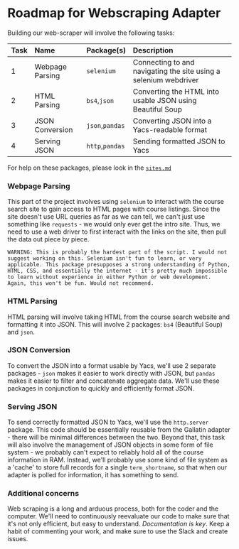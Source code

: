 # Roadmap for Webscraping Adapter
Building our web-scraper will involve the following tasks:

Task| Name				| Package(s)		| Description
:---| :---				| :---				| :---
1	| Webpage Parsing	| `selenium`		| Connecting to and navigating the site using a selenium webdriver
2 	| HTML Parsing		| `bs4`,`json`		| Converting the HTML into usable JSON using Beautiful Soup
3 	| JSON Conversion	| `json`,`pandas`	| Converting JSON into a Yacs-readable format
4 	| Serving JSON		| `http`,`pandas`	| Sending formatted JSON to Yacs

For help on these packages, please look in the [`sites.md`](pipelines/nyu/sites.md)

### Webpage Parsing
This part of the project involves using `selenium` to interact with the course search site to gain access to HTML pages with course listings. Since the site doesn't use URL queries as far as we can tell, we can't just use something like `requests` - we would only ever get the intro site. Thus, we need to use a web driver to first interact with the links on the site, then pull the data out piece by piece.

```
WARNING: This is probably the hardest part of the script. I would not suggest working on this. Selenium isn't fun to learn, or very applicable. This package presupposes a strong understanding of Python, HTML, CSS, and essentially the internet - it's pretty much impossible to learn without experience in either Python or web development. Again, this won't be fun. Would not recommend.
```
### HTML Parsing
HTML parsing will involve taking HTML from the course search website and formatting it into JSON. This will involve 2 packages: `bs4` (Beautiful Soup) and `json`.

### JSON Conversion
To convert the JSON into a format usable by Yacs, we'll use 2 separate packages - `json` makes it easier to work directly with JSON, but `pandas` makes it easier to filter and concatenate aggregate data. We'll use these packages in conjunction to quickly and efficiently format JSON.

### Serving JSON
To send correctly formatted JSON to Yacs, we'll use the `http.server` package. This code should be essentially reusable from the Gallatin adapter - there will be minimal differences between the two. Beyond that, this task will also involve the management of JSON objects in some form of file system - we probably can't expect to reliably hold all of the course information in RAM. Instead, we'll probably use some kind of file system as a 'cache' to store full records for a single `term_shortname`, so that when our adapter is polled for information, it has something to send.

### Additional concerns
Web scraping is a long and arduous process, both for the coder and the computer. We'll need to continuously reevaluate our code to make sure that it's not only efficient, but easy to understand. *Documentation is key*. Keep a habit of commenting your work, and make sure to use the Slack and create issues.
